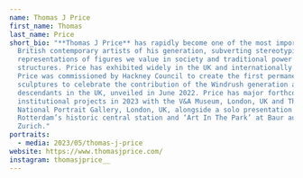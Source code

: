 ```yaml
---
name: Thomas J Price
first_name: Thomas
last_name: Price
short_bio: "**Thomas J Price** has rapidly become one of the most important
  British contemporary artists of his generation, subverting stereotypical
  representations of figures we value in society and traditional power
  structures. Price has exhibited widely in the UK and internationally. In 2021,
  Price was commissioned by Hackney Council to create the first permanent public
  sculptures to celebrate the contribution of the Windrush generation and their
  descendants in the UK, unveiled in June 2022. Price has major forthcoming
  institutional projects in 2023 with the V&A Museum, London, UK and The
  National Portrait Gallery, London, UK, alongside a solo presentation at
  Rotterdam’s historic central station and ‘Art In The Park’ at Baur au Lac,
  Zurich."
portraits:
  - media: 2023/05/thomas-j-price
website: https://www.thomasjprice.com/
instagram: thomasjprice__
---
```

